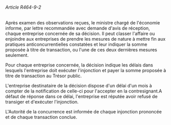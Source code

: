 ###### Article R464-9-2

Après examen des observations reçues, le ministre chargé de l'économie informe, par lettre recommandée avec demande d'avis de réception, chaque entreprise concernée de sa décision. Il peut classer l'affaire ou enjoindre aux entreprises de prendre les mesures de nature à mettre fin aux pratiques anticoncurrentielles constatées et leur indiquer la somme proposée à titre de transaction, ou l'une de ces deux dernières mesures seulement.

Pour chaque entreprise concernée, la décision indique les délais dans lesquels l'entreprise doit exécuter l'injonction et payer la somme proposée à titre de transaction au Trésor public.

L'entreprise destinataire de la décision dispose d'un délai d'un mois à compter de la notification de celle-ci pour l'accepter en la contresignant.A défaut de réponse dans ce délai, l'entreprise est réputée avoir refusé de transiger et d'exécuter l'injonction.

L'Autorité de la concurrence est informée de chaque injonction prononcée et de chaque transaction conclue.

